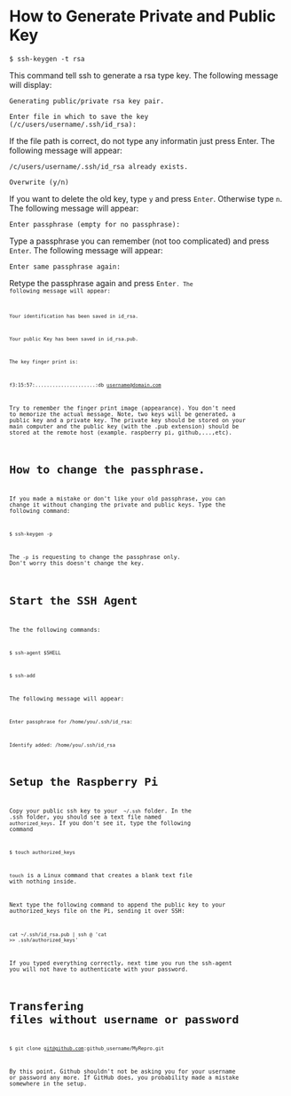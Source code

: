 How to Generate Private and Public Key
=======================================

<code>$ ssh-keygen -t rsa</code>

This command tell ssh to generate a rsa type key. The following message will display:

<code>Generating public/private rsa key pair.</code>

<code>Enter file in which to save the key (/c/users/username/.ssh/id_rsa): </code>

If the file path is correct, do not type any informatin just press Enter. The following message will appear:

<code>/c/users/username/.ssh/id_rsa already exists.</code>

<code>Overwrite (y/n)</code>

If you want to delete the old key, type <code>y</code> and press <code>Enter</code>. Otherwise type <code>n</code>. The following message will appear:

<code>Enter passphrase (empty for no passphrase):</code>

Type a passphrase you can remember (not too complicated) and press <code>Enter</code>. The following message will appear:

<code>Enter same passphrase again:</code>

Retype the passphrase again and press <code>Enter<code>. The following message will appear:

<code>Your identification has been saved in id_rsa.</code>

<code>Your public Key has been saved in id_rsa.pub.</code>

<code>The key finger print is:</code>

<code>f3:15:57:.....................:db username@domain.com </code>

Try to remember the finger print image (appearance). You don't need to memorize the actual message.
Note, two keys will be generated, a public key and a private key. The private key should be stored on your main computer and the public key (with the .pub extension) should be stored at the remote host (example. raspberry pi, github,...,etc). 

How to change the passphrase.
==============================
If you made a mistake or don't like your old passphrase, you can change it without changing the private and public keys. Type the following command:

<code>$ ssh-keygen -p </code>  

The <code>-p</code> is requesting to change the passphrase only. Don't worry this doesn't change the key.


Start the SSH Agent
===================

The the following commands:

<code>$ ssh-agent $SHELL</code>

<code>$ ssh-add</code>

The following message will appear:

<code>Enter passphrase for /home/you/.ssh/id_rsa:</code>

<code>Identify added: /home/you/.ssh/id_rsa</code>

Setup the Raspberry Pi
==================
Copy your public ssh key to your <code> ~/.ssh</code> folder. In the .ssh folder, you should see a text file named <code>authorized_keys</code>. If you don't see it, type the following command

<code>$ touch authorized_keys</code>

<code>touch</code> is a Linux command that creates a blank text file with nothing inside.

Next type the following command to append the public key to your authorized_keys file on the Pi, sending it over SSH:

<code>cat ~/.ssh/id_rsa.pub | ssh <USERNAME>@<IP-ADDRESS> 'cat >> .ssh/authorized_keys'</code>

If you typed everything correctly, next time you run the ssh-agent you will not have to authenticate with your password.

Transfering files without username or password
==============================================

<code>$ git clone git@github.com:github_username/MyRepro.git</code>

By this point, Github shouldn't not be asking you for your username or password any more. If GitHub does, you probability made a mistake somewhere in the setup.

